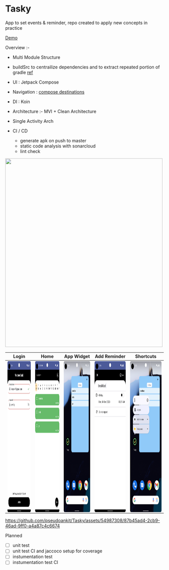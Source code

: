 # Tasky
App to set events &amp; reminder, repo created to apply new concepts in practice

[Demo](https://drive.google.com/file/d/1FpIbR176fost0GjCY3byaZ6Bqba6ioTY/view?usp=sharing)

Overview :-
- Multi Module Structure 
- buildSrc to centrailize dependencies and to extract repeated portion of gradle [ref](https://github.com/pseudoankit/Tasky/tree/master/buildSrc/src/main/java)
- UI : Jetpack Compose
- Navigation : [compose destinations](https://github.com/raamcosta/compose-destinations)
- DI : Koin
- Architecture :- MVI + Clean Architecture 
- Single Activity Arch

- CI / CD 
  - generate apk on push to master
  - static code analysis with sonarcloud
  - lint check 
  
<img src="https://user-images.githubusercontent.com/54987308/223794067-e96e4191-d34e-4dd1-9d03-1b6b1816990f.png" width="500" height="600"/>

Login | Home | App Widget | Add Reminder | Shortcuts
| :---------------: | :---------------: | :---------------: | :---------------: | :---------------: |
<img src="preview/login.png" align="center" width="320px" height ="480px"/> | <img src="preview/home.png" align="center" width="320px" height ="480px"/> | <img src="preview/widget.png" align="center" width="320px" height ="480px"/> | <img src="preview/add-reminder.png" align="center" width="320px" height ="480px"/> | <img src="preview/shortcut.png" align="center" width="320px" height ="480px"/>

https://github.com/pseudoankit/Tasky/assets/54987308/87b45ad4-2cb9-46ad-9ff0-a4a87c4c6674

Planned
- [ ] unit test 
- [ ] unit test CI and jaccoco setup for coverage
- [ ] instumentation test 
- [ ] instumentation test CI 
